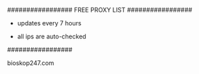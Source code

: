 #################
FREE PROXY LIST
#################

- updates every 7 hours

- all ips are auto-checked

#################

bioskop247.com
